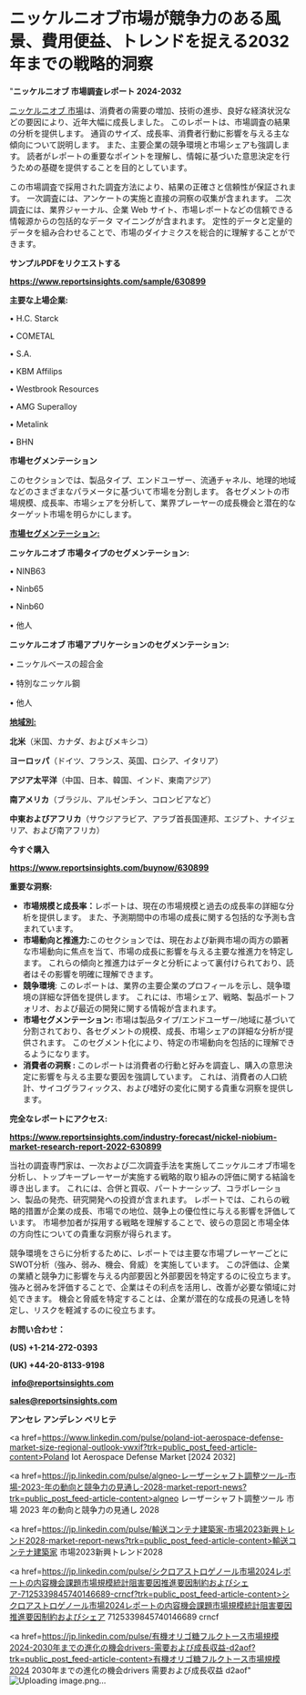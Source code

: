 # ニッケルニオブ市場が競争力のある風景、費用便益、トレンドを捉える2032年までの戦略的洞察

"<strong>ニッケルニオブ 市場調査レポート 2024-2032</strong>

<a href=https://www.reportsinsights.com/sample/630899>ニッケルニオブ 市場</a>は、消費者の需要の増加、技術の進歩、良好な経済状況などの要因により、近年大幅に成長しました。 このレポートは、市場調査の結果の分析を提供します。 通貨のサイズ、成長率、消費者行動に影響を与える主な傾向について説明します。 また、主要企業の競争環境と市場シェアも強調します。 読者がレポートの重要なポイントを理解し、情報に基づいた意思決定を行うための基礎を提供することを目的としています。

この市場調査で採用された調査方法により、結果の正確さと信頼性が保証されます。 一次調査には、アンケートの実施と直接の洞察の収集が含まれます。 二次調査には、業界ジャーナル、企業 Web サイト、市場レポートなどの信頼できる情報源からの包括的なデータ マイニングが含まれます。 定性的データと定量的データを組み合わせることで、市場のダイナミクスを総合的に理解することができます。

<strong><b>サンプルPDFをリクエストする</b></strong>

<a href=https://www.reportsinsights.com/sample/630899><strong><u>https://www.reportsinsights.com/sample/630899</u></strong></a>

<strong>主要な上場企業:</strong>

• H.C. Starck

• COMETAL

• S.A.

• KBM Affilips

• Westbrook Resources

• AMG Superalloy

• Metalink

• BHN

<strong>市場セグメンテーション</strong>

このセクションでは、製品タイプ、エンドユーザー、流通チャネル、地理的地域などのさまざまなパラメータに基づいて市場を分割します。 各セグメントの市場規模、成長率、市場シェアを分析して、業界プレーヤーの成長機会と潜在的なターゲット市場を明らかにします。

<strong><u>市場セグメンテーション</u></strong><strong><u>:</u></strong>

<strong>ニッケルニオブ 市場タイプのセグメンテーション:</strong>

• NINB63

• Ninb65

• Ninb60

• 他人

<strong>ニッケルニオブ 市場アプリケーションのセグメンテーション:</strong>

• ニッケルベースの超合金

• 特別なニッケル鋼

• 他人

<strong><u>地域別</u></strong><strong><u>:</u></strong>

<strong>北米</strong>（米国、カナダ、およびメキシコ）

<strong>ヨーロッパ</strong>（ドイツ、フランス、英国、ロシア、イタリア）

<strong>アジア太平洋</strong>（中国、日本、韓国、インド、東南アジア）

<strong>南アメリカ</strong>（ブラジル、アルゼンチン、コロンビアなど）

<strong>中東およびアフリカ</strong>（サウジアラビア、アラブ首長国連邦、エジプト、ナイジェリア、および南アフリカ）

<strong>今すぐ購入</strong>

<a href=https://www.reportsinsights.com/buynow/630899><strong><u>https://www.reportsinsights.com/buynow/630899</u></strong></a>

<strong>重要な洞察:</strong>
<ul>
  <li><strong>市場規模と成長率：</strong>レポートは、現在の市場規模と過去の成長率の詳細な分析を提供します。 また、予測期間中の市場の成長に関する包括的な予測も含まれています。</li>
  <li><strong>市場動向と推進力:</strong>このセクションでは、現在および新興市場の両方の顕著な市場動向に焦点を当て、市場の成長に影響を与える主要な推進力を特定します。 これらの傾向と推進力はデータと分析によって裏付けられており、読者はその影響を明確に理解できます。</li>
  <li><strong>競争環境</strong>: このレポートは、業界の主要企業のプロフィールを示し、競争環境の詳細な評価を提供します。 これには、市場シェア、戦略、製品ポートフォリオ、および最近の開発に関する情報が含まれます。</li>
  <li><strong>市場セグメンテーション: </strong>市場は製品タイプ/エンドユーザー/地域に基づいて分割されており、各セグメントの規模、成長、市場シェアの詳細な分析が提供されます。 このセグメント化により、特定の市場動向を包括的に理解できるようになります。</li>
  <li><strong>消費者の洞察 : </strong>このレポートは消費者の行動と好みを調査し、購入の意思決定に影響を与える主要な要因を強調しています。 これは、消費者の人口統計、サイコグラフィックス、および嗜好の変化に関する貴重な洞察を提供します。</li>
</ul>
<strong>完全なレポートにアクセス:</strong>

<a href=https://www.reportsinsights.com/industry-forecast/nickel-niobium-market-research-report-2022-630899><strong><u><b>https://www.reportsinsights.com/industry-forecast/nickel-niobium-market-research-report-2022-630899</b></u></strong></a>

当社の調査専門家は、一次および二次調査手法を実施してニッケルニオブ市場を分析し、トップキープレーヤーが実施する戦略的取り組みの評価に関する結論を導き出します。 これには、合併と買収、パートナーシップ、コラボレーション、製品の発売、研究開発への投資が含まれます。 レポートでは、これらの戦略的措置が企業の成長、市場での地位、競争上の優位性に与える影響を評価しています。 市場参加者が採用する戦略を理解することで、彼らの意図と市場全体の方向性についての貴重な洞察が得られます。

競争環境をさらに分析するために、レポートでは主要な市場プレーヤーごとにSWOT分析（強み、弱み、機会、脅威）を実施しています。 この評価は、企業の業績と競争力に影響を与える内部要因と外部要因を特定するのに役立ちます。 強みと弱みを評価することで、企業はその利点を活用し、改善が必要な領域に対処できます。 機会と脅威を特定することは、企業が潜在的な成長の見通しを特定し、リスクを軽減するのに役立ちます。

<strong>お問い合わせ：</strong>

<strong>(US) +1-214-272-0393</strong>

<strong>(UK) +44-20-8133-9198</strong>

<strong> </strong><a href=info@reportsinsights.com><strong><u>info@reportsinsights.com</u></strong></a>

<a href=sales@reportsinsights.com><strong><u>sales@reportsinsights.com</u></strong></a>

<strong>アンセレ アンデレン ベリヒテ</strong>

<a href=https://www.linkedin.com/pulse/poland-iot-aerospace-defense-market-size-regional-outlook-vwxif?trk=public_post_feed-article-content>Poland Iot Aerospace Defense Market [2024 2032]</a>

<a href=https://jp.linkedin.com/pulse/algneo-レーザーシャフト調整ツール-市場-2023-年の動向と競争力の見通し-2028-market-report-news?trk=public_post_feed-article-content>algneo レーザーシャフト調整ツール 市場 2023 年の動向と競争力の見通し 2028</a>

<a href=https://jp.linkedin.com/pulse/輸送コンテナ建築家-市場2023新興トレンド2028-market-report-news?trk=public_post_feed-article-content>輸送コンテナ建築家 市場2023新興トレンド2028</a>

<a href=https://jp.linkedin.com/pulse/シクロアストロゲノール市場2024レポートの内容機会課題市場規模統計阻害要因推進要因制約およびシェア-7125339845740146689-crncf?trk=public_post_feed-article-content>シクロアストロゲノール市場2024レポートの内容機会課題市場規模統計阻害要因推進要因制約およびシェア 7125339845740146689 crncf</a>

<a href=https://jp.linkedin.com/pulse/有機オリゴ糖フルクトース市場規模2024-2030年までの進化の機会drivers-需要および成長収益-d2aof?trk=public_post_feed-article-content>有機オリゴ糖フルクトース市場規模2024 2030年までの進化の機会drivers 需要および成長収益 d2aof</a>"
![Uploading image.png…]()
